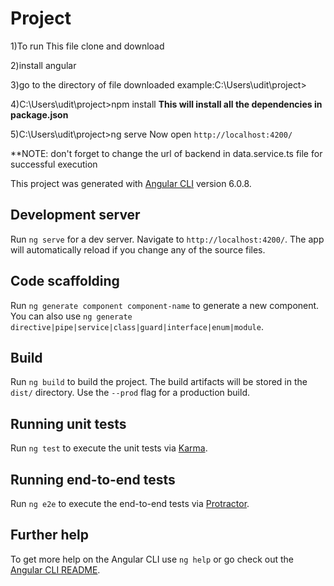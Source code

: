 # Project


1)To run This file clone and download

2)install angular 

3)go to the directory of file downloaded
  example:C:\Users\udit\project>

4)C:\Users\udit\project>npm install
    **This will install all the dependencies in package.json**

5)C:\Users\udit\project>ng serve
    Now open `http://localhost:4200/`


 **NOTE: don't forget to change the url of backend in data.service.ts file for successful execution

This project was generated with [Angular CLI](https://github.com/angular/angular-cli) version 6.0.8.

## Development server

Run `ng serve` for a dev server. Navigate to `http://localhost:4200/`. The app will automatically reload if you change any of the source files.

## Code scaffolding

Run `ng generate component component-name` to generate a new component. You can also use `ng generate directive|pipe|service|class|guard|interface|enum|module`.

## Build

Run `ng build` to build the project. The build artifacts will be stored in the `dist/` directory. Use the `--prod` flag for a production build.

## Running unit tests

Run `ng test` to execute the unit tests via [Karma](https://karma-runner.github.io).

## Running end-to-end tests

Run `ng e2e` to execute the end-to-end tests via [Protractor](http://www.protractortest.org/).

## Further help

To get more help on the Angular CLI use `ng help` or go check out the [Angular CLI README](https://github.com/angular/angular-cli/blob/master/README.md).
